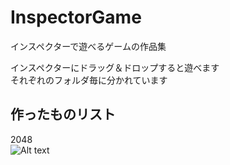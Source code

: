 # InspectorGame
インスペクターで遊べるゲームの作品集  

  インスペクターにドラッグ＆ドロップすると遊べます  
  それぞれのフォルダ毎に分かれています  
  
作ったものリスト
---------------------------------  
2048  
![Alt text](/InspectorGame/ExampleImage/Example_2048.gif)
